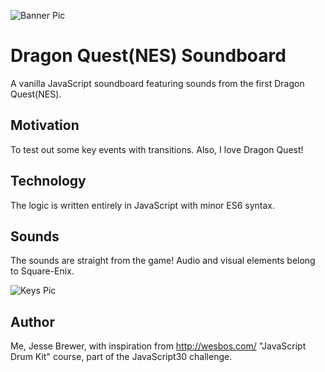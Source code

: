 ![Banner Pic](https://raw.githubusercontent.com/Jessebrewer988/dragon-quest-soundboard/master/images/banner.PNG "DQ Soundboard Banner")


# Dragon Quest(NES) Soundboard
A vanilla JavaScript soundboard featuring sounds from the first Dragon Quest(NES).

## Motivation

To test out some key events with transitions. Also, I love Dragon Quest!

## Technology

The logic is written entirely in JavaScript with minor ES6 syntax. 

## Sounds

The sounds are straight from the game! Audio and visual elements belong to Square-Enix. 

![Keys Pic](https://raw.githubusercontent.com/Jessebrewer988/dragon-quest-soundboard/master/images/keys.PNG "DQ Soundboard Keys")

## Author

Me, Jesse Brewer, with inspiration from http://wesbos.com/ "JavaScript Drum Kit" course, part of the JavaScript30 challenge.